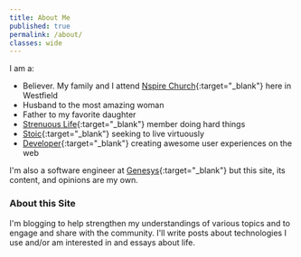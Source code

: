 ```yaml
---
title: About Me
published: true
permalink: /about/
classes: wide
---
```


I am a:
* Believer. My family and I attend [Nspire Church](https://nspire.church){:target="_blank"} here in Westfield
* Husband to the most amazing woman
* Father to my favorite daughter
* [Strenuous Life](https://strenuouslife.co/){:target="_blank"} member doing hard things
* [Stoic](https://aom.is/stoic){:target="_blank"} seeking to live virtuously
* [Developer](https://github.com/StephenCavender){:target="_blank"} creating awesome user experiences on the web

I'm also a software engineer at [Genesys](https://genesys.com){:target="_blank"} but this site, its content, and opinions are my own.

### About this Site
I'm blogging to help strengthen my understandings of various topics and to engage and share with the community. I'll write posts about technologies I use and/or am interested in and essays about life.

